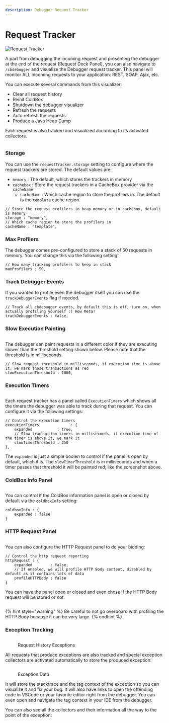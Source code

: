 ```yaml
---
description: Debugger Request Tracker
---
```


# Request Tracker

![Request Tracker](https://raw.githubusercontent.com/coldbox-modules/cbdebugger/development/test-harness/includes/images/debugger-visualizer.png)

A part from debugging the incoming request and presenting the debugger at the end of the request (Request Dock Panel), you can also navigate to `/cbdebugger` and visualize the Debugger request tracker. This panel will monitor ALL incoming requests to your application: REST, SOAP, Ajax, etc.

You can execute several commands from this visualizer:

* Clear all request history
* Reinit ColdBox
* Shutdown the debugger visualizer
* Refresh the requests
* Auto refresh the requests
* Produce a Java Heap Dump

Each request is also tracked and visualized according to its activated collectors.

<figure><img src="../.gitbook/assets/image (6).png" alt=""><figcaption></figcaption></figure>

### Storage

You can use the `requestTracker.storage` setting to configure where the request trackers are stored.  The default values are:

* `memory` : The default, which stores the trackers in memory
* `cachebox` : Store the request trackers in a CacheBox provider via the `cacheName`
  * `cacheName` : Which cache region to store the profilers in. The default is the `template` cache region.

```cfscript
// Store the request profilers in heap memory or in cachebox, default is memory
storage : "memory",
// Which cache region to store the profilers in
cacheName : "template",
```

### Max Profilers

The debugger comes pre-configured to store a stack of 50 requests in memory.  You can change this via the following setting:

```cfscript
// How many tracking profilers to keep in stack
maxProfilers : 50,
```

### Track Debugger Events

If you wanted to profile even the debugger itself you can use the `trackDebuggerEvents` flag if needed.

```cfscript
// Track all cbdebugger events, by default this is off, turn on, when actually profiling yourself :) How Meta!
trackDebuggerEvents : false,
```

### Slow Execution Painting

<figure><img src="../.gitbook/assets/image (10).png" alt=""><figcaption></figcaption></figure>

The debugger can paint requests in a different color if they are executing slower than the threshold setting shown below.  Please note that the threshold is in milliseconds.

```cfscript
// Slow request threshold in milliseconds, if execution time is above it, we mark those transactions as red
slowExecutionThreshold : 1000,
```

### Execution Timers

<figure><img src="../.gitbook/assets/image (4).png" alt=""><figcaption></figcaption></figure>

Each request tracker has a panel called `ExecutionTimers` which shows all the timers the debugger was able to track during that request.  You can configure it via the following settings:

```cfscript
// Control the execution timers
executionTimers              : {
	expanded           : true,
	// Slow transaction timers in milliseconds, if execution time of the timer is above it, we mark it
	slowTimerThreshold : 250
},
```

The `expanded` is just a simple boolen to control if the panel is open by default, which it is.  The `slowTimerThreshold` is in milliseconds and when a timer passes that threshold it will be painted red; like the screenshot above.

### ColdBox Info Panel

<figure><img src="../.gitbook/assets/image (1).png" alt=""><figcaption></figcaption></figure>

You can control if the ColdBox information panel is open or closed by default via the `coldboxInfo` setting:

```cfscript
coldboxInfo : {
    expanded : false
}
```

### HTTP Request Panel

<figure><img src="../.gitbook/assets/image (8).png" alt=""><figcaption></figcaption></figure>

You can also configure the HTTP Request panel to do your bidding:

```cfscript
// Control the http request reporting
httpRequest : {
	expanded        : false,
	// If enabled, we will profile HTTP Body content, disabled by default as it contains lots of data
	profileHTTPBody : false
}
```

You can have the panel open or closed and even chose if the HTTP Body request will be stored or not.

<figure><img src="../.gitbook/assets/image (7).png" alt=""><figcaption></figcaption></figure>

{% hint style="warning" %}
Be careful to not go overboard with profiling the HTTP Body because it can be very large.
{% endhint %}

### Exception Tracking

<figure><img src="../.gitbook/assets/image (9).png" alt=""><figcaption><p>Request History Exceptions</p></figcaption></figure>

All requests that produce exceptions are also tracked and special exception collectors are activated automatically to store the produced exception:

<figure><img src="../.gitbook/assets/image (5).png" alt=""><figcaption><p>Exception Data</p></figcaption></figure>

It will store the stacktrace and the tag context of the exception so you can visualize it and fix your bug.  It will also have links to open the offending code in VSCode or your favorite editor right from the debugger.  You can even open and navigate the tag context in your IDE from the debugger.

You can also see all the collectors and their information all the way to the point of the exception:

<figure><img src="../.gitbook/assets/image (2).png" alt=""><figcaption></figcaption></figure>
